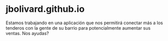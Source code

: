 # jbolivard.github.io
Estamos trabajando en una aplicación que nos permitirá conectar más a los tenderos con la gente de su barrio para potencialmente aumentar sus ventas. Nos ayudas?
